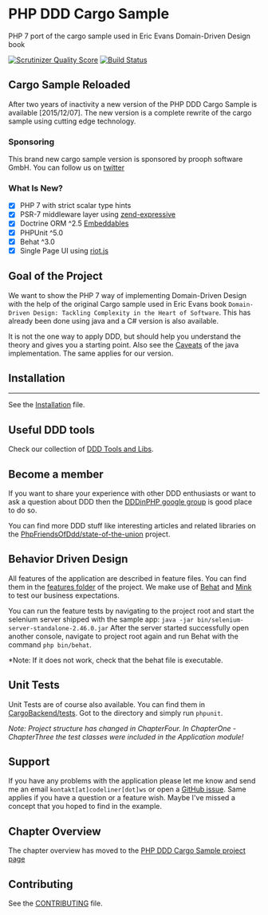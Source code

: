 # PHP DDD Cargo Sample

PHP 7 port of the cargo sample used in Eric Evans Domain-Driven Design book

[![Scrutinizer Quality Score](https://scrutinizer-ci.com/g/prooph/php-ddd-cargo-sample/badges/quality-score.png?s=d68042d97e40904ec369e137b60a1076509298f8)](https://scrutinizer-ci.com/g/prooph/php-ddd-cargo-sample/)
[![Build Status](https://travis-ci.org/prooph/php-ddd-cargo-sample.png?branch=master)](https://travis-ci.org/prooph/php-ddd-cargo-sample)

## Cargo Sample Reloaded

After two years of inactivity a new version of the PHP DDD Cargo Sample is available [2015/12/07].
The new version is a complete rewrite of the cargo sample using cutting edge technology.

### Sponsoring
This brand new cargo sample version is sponsored by prooph software GmbH. You can follow us on [twitter](https://twitter.com/prooph_software)

### What Is New?

- [x] PHP 7 with strict scalar type hints
- [x] PSR-7 middleware layer using [zend-expressive](https://github.com/zendframework/zend-expressive)
- [x] Doctrine ORM ^2.5 [Embeddables](http://doctrine-orm.readthedocs.org/projects/doctrine-orm/en/latest/tutorials/embeddables.html)
- [x] PHPUnit ^5.0
- [x] Behat ^3.0
- [x] Single Page UI using [riot.js](http://riotjs.com/)

## Goal of the Project

We want to show the PHP 7 way of implementing Domain-Driven Design with the help of
the original Cargo sample used in Eric Evans book
`Domain-Driven Design: Tackling Complexity in the Heart of Software`.
This has already been done using java and a C# version is also available.

It is not the one way to apply DDD, but should help you understand the theory
and gives you a starting point. Also see the [Caveats](http://dddsample.sourceforge.net/) of the 
java implementation. The same applies for our version. 

## Installation
------------
See the [Installation](https://github.com/prooph/php-ddd-cargo-sample/blob/master/docs/installation.md) file.

Useful DDD tools
----------------
Check our collection of [DDD Tools and Libs](https://github.com/prooph/php-ddd-cargo-sample/blob/master/docs/domain-driven-design-tools.md).

Become a member
---------------
If you want to share your experience with other DDD enthusiasts or want to ask a question about DDD then the [DDDinPHP google group](https://groups.google.com/forum/#!forum/dddinphp) is good place to do so.

You can find more DDD stuff like interesting articles and related libraries on the [PhpFriendsOfDdd/state-of-the-union](https://github.com/PhpFriendsOfDdd/state-of-the-union) project.

Behavior Driven Design
----------------------
All features of the application are described in feature files. You can find them in
the [features folder](https://github.com/prooph/php-ddd-cargo-sample/tree/master/features) of the project.
We make use of [Behat](http://behat.org/) and [Mink](http://mink.behat.org/) to test our
business expectations.

You can run the feature tests by navigating to the project root and start the selenium server shipped with the sample app:
`java -jar bin/selenium-server-standalone-2.46.0.jar`
After the server started successfully open another console, navigate to project root again and run Behat with the command `php bin/behat`.

*Note: If it does not work, check that the behat file is executable.

Unit Tests
----------
Unit Tests are of course also available. You can find them in [CargoBackend/tests](https://github.com/prooph/php-ddd-cargo-sample/tree/master/CargoBackend/tests).
Got to the directory and simply run `phpunit`.

*Note: Project structure has changed in ChapterFour. In ChapterOne - ChapterThree the test classes were included in the Application module!*

Support
-------
If you have any problems with the application please let me know and send me an email `kontakt[at]codeliner[dot]ws` or open a [GitHub issue](https://github.com/prooph/php-ddd-cargo-sample/issues?state=open).
Same applies if you have a question or a feature wish.
Maybe I've missed a concept that you hoped to find in the example.

Chapter Overview
----------------

The chapter overview has moved to the [PHP DDD Cargo Sample project page](http://codeliner.github.io/php-ddd-cargo-sample/#chapter-overview)

Contributing
------------
See the [CONTRIBUTING](https://github.com/prooph/php-ddd-cargo-sample/blob/master/CONTRIBUTING.md) file.
